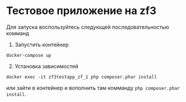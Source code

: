 # Тестовое приложение на zf3

Для запуска воспользуйтесь следующей последовательностью комманд

1) Запустить контейнер
``` 
docker-compose up
```

2) Установка зависимостей
```
docker exec -it zf3testapp_zf_1 php composer.phar install 
```
или зайти в контейнер и вополнить там комманду ```php composer.phar install```.